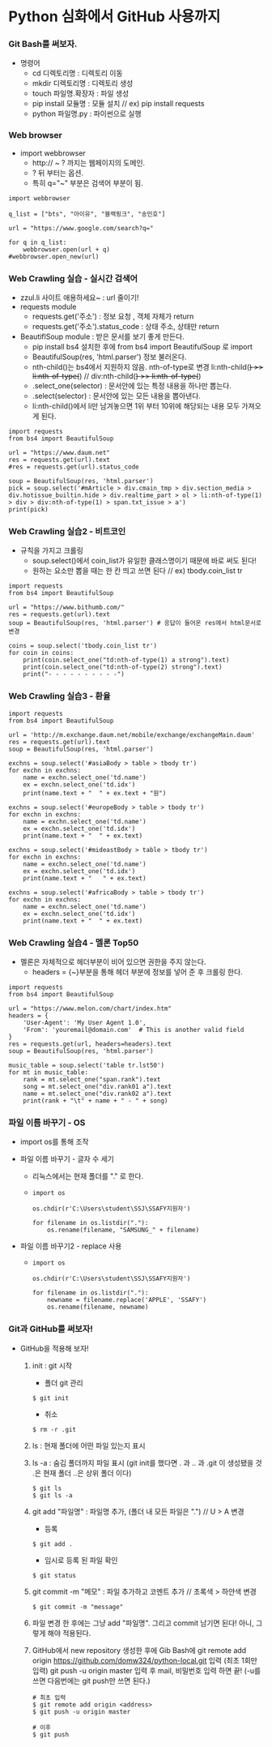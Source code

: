 # Python 심화에서 GitHub 사용까지

### Git Bash를 써보자.

- 명령어
  - cd 디렉토리명 : 디렉토리 이동
  - mkdir 디렉토리명 : 디렉토리 생성
  - touch 파일명.확장자 : 파일 생성
  - pip install 모듈명 : 모듈 설치 // ex) pip install requests
  - python 파일명.py : 파이썬으로 실행

### Web browser

- import webbrowser
  - http:// ~ ? 까지는 웹페이지의 도메인.
  - ? 뒤 부터는 옵션.
  - 특히 q="~" 부분은 검색어 부분이 됨.

```
import webbrowser

q_list = ["bts", "아이유", "블랙핑크", "송민호"]

url = "https://www.google.com/search?q="

for q in q_list:
    webbrowser.open(url + q)
#webbrowser.open_new(url)
```

### Web Crawling 실습 - 실시간 검색어

- zzul.li 사이트 애용하세요~ : url 줄이기!
- requests module
  - requests.get('주소') : 정보 요청 , 객체 자체가 return
  - requests.get('주소').status_code : 상태 주소, 상태만 return
- BeautiflSoup module : 받은 문서를 보기 좋게 만든다.
  - pip install bs4 설치한 후에 from bs4 import BeautifulSoup 로 import
  - BeautifulSoup(res, 'html.parser') 정보 불러온다.
  - nth-child()는 bs4에서 지원하지 않음. nth-of-type로 변경 li:nth-child(~~) >> li:nth-of-type(~~) // div:nth-child(~~) >> li:nth-of-type(~~)
  - .select_one(selector) : 문서안에 있는 특정 내용을 하나만 뽑는다.
  - .select(selector) : 문서안에 있는 모든 내용을 뽑아낸다.
  - li:nth-child()에서 li만 남겨놓으면 1위 부터 10위에 해당되는 내용 모두 가져오게 된다.

```
import requests
from bs4 import BeautifulSoup

url = "https://www.daum.net"
res = requests.get(url).text
#res = requests.get(url).status_code

soup = BeautifulSoup(res, 'html.parser')
pick = soup.select('#mArticle > div.cmain_tmp > div.section_media > div.hotissue_builtin.hide > div.realtime_part > ol > li:nth-of-type(1) > div > div:nth-of-type(1) > span.txt_issue > a')
print(pick)
```

### Web Crawling 실습2 - 비트코인

- 규칙을 가지고 크롤링
  - soup.select()에서 coin_list가 유일한 클래스명이기 때문에 바로 써도 된다!
  - 원하는 요소만 뽑을 때는 한 칸 띄고 쓰면 된다 // ex) tbody.coin_list tr

```
import requests
from bs4 import BeautifulSoup

url = "https://www.bithumb.com/"
res = requests.get(url).text
soup = BeautifulSoup(res, 'html.parser') # 응답이 들어온 res에서 html문서로 변경

coins = soup.select('tbody.coin_list tr')
for coin in coins:
    print(coin.select_one("td:nth-of-type(1) a strong").text)
    print(coin.select_one("td:nth-of-type(2) strong").text)
    print("- - - - - - - - - -")
```

### Web Crawling 실습3 - 환율

```
import requests
from bs4 import BeautifulSoup

url = 'http://m.exchange.daum.net/mobile/exchange/exchangeMain.daum'
res = requests.get(url).text
soup = BeautifulSoup(res, 'html.parser')

exchns = soup.select('#asiaBody > table > tbody tr')
for exchn in exchns:
    name = exchn.select_one('td.name')
    ex = exchn.select_one('td.idx')
    print(name.text + "  " + ex.text + "원")

exchns = soup.select('#europeBody > table > tbody tr')
for exchn in exchns:
    name = exchn.select_one('td.name')
    ex = exchn.select_one('td.idx')
    print(name.text + "  " + ex.text)

exchns = soup.select('#mideastBody > table > tbody tr')
for exchn in exchns:
    name = exchn.select_one('td.name')
    ex = exchn.select_one('td.idx')
    print(name.text + "   " + ex.text)

exchns = soup.select('#africaBody > table > tbody tr')
for exchn in exchns:
    name = exchn.select_one('td.name')
    ex = exchn.select_one('td.idx')
    print(name.text + "  " + ex.text)
```

### Web Crawling 실습4 - 멜론 Top50

- 멜론은 자체적으로 헤더부분이 비어 있으면 권한을 주지 않는다.
  - headers = {~}부분을 통해 헤더 부분에 정보를 넣어 준 후 크롤링 한다.

```
import requests
from bs4 import BeautifulSoup

url = "https://www.melon.com/chart/index.htm"
headers = {
    'User-Agent': 'My User Agent 1.0',
    'From': 'youremail@domain.com'  # This is another valid field
}
res = requests.get(url, headers=headers).text
soup = BeautifulSoup(res, 'html.parser')

music_table = soup.select('table tr.lst50')
for mt in music_table:
    rank = mt.select_one("span.rank").text
    song = mt.select_one("div.rank01 a").text
    name = mt.select_one("div.rank02 a").text
    print(rank + "\t" + name + " - " + song)
```

### 파일 이름 바꾸기 - OS

- import os를 통해 조작

- 파일 이름 바꾸기 - 글자 수 세기

  - 리눅스에서는 현재 폴더를 "." 로 한다.

  - ```
    import os
    
    os.chdir(r'C:\Users\student\SSJ\SSAFY지원자')
    
    for filename in os.listdir("."):
        os.rename(filename, "SAMSUNG_" + filename)
    ```

- 파일 이름 바꾸기2 - replace 사용

  - ```
    import os
    
    os.chdir(r'C:\Users\student\SSJ\SSAFY지원자')
    
    for filename in os.listdir("."):
        newname = filename.replace('APPLE', 'SSAFY')
        os.rename(filename, newname)
    ```

### Git과 GitHub를 써보자!

- GitHub을 적용해 보자!

  1. init : git 시작

     - 폴더 git 관리

     ```
     $ git init
     ```

     - 취소

     ```
     $ rm -r .git
     ```

  2. ls : 현재 폴더에 어떤 파일 있는지 표시

  3. ls -a : 숨김 폴더까지 파일 표시 (git init를 했다면 . 과 .. 과 .git 이 생성됐을 것 .은 현재 폴더 ..은 상위 폴더 이다)

     ```
     $ git ls
     $ git ls -a
     ```

  4. git add "파일명" : 파일명 추가, (폴더 내 모든 파일은 ".") // U > A 변경

     - 등록

     ```
     $ git add .
     ```

     - 임시로 등록 된 파일 확인

     ```
     $ git status
     ```

  5. git commit -m "메모" : 파일 추가하고 코멘트 추가 // 초록색 > 하얀색 변경

     ```
     $ git commit -m "message"
     ```

  6. 파일 변경 한 후에는 그냥 add "파일명". 그리고 commit 남기면 된다! 아니, 그렇게 해야 적용된다.

  7. GitHub에서 new repository 생성한 후에 Gib Bash에 git remote add origin <https://github.com/domw324/python-local.git> 입력 (최초 1회만 입력) git push -u origin master 입력 후 mail, 비밀번호 입력 하면 끝! (-u를 쓰면 다음번에는 git push만 쓰면 된다.)

     ```
     # 최초 입력
     $ git remote add origin <address>
     $ git push -u origin master
     
     # 이후
     $ git push
     ```